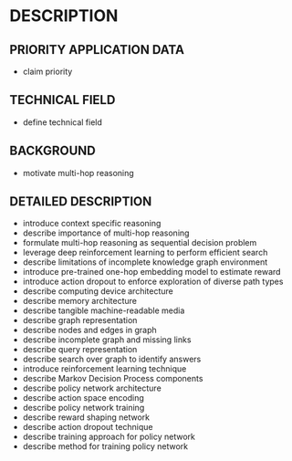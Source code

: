 # DESCRIPTION

## PRIORITY APPLICATION DATA

- claim priority

## TECHNICAL FIELD

- define technical field

## BACKGROUND

- motivate multi-hop reasoning

## DETAILED DESCRIPTION

- introduce context specific reasoning
- describe importance of multi-hop reasoning
- formulate multi-hop reasoning as sequential decision problem
- leverage deep reinforcement learning to perform efficient search
- describe limitations of incomplete knowledge graph environment
- introduce pre-trained one-hop embedding model to estimate reward
- introduce action dropout to enforce exploration of diverse path types
- describe computing device architecture
- describe memory architecture
- describe tangible machine-readable media
- describe graph representation
- describe nodes and edges in graph
- describe incomplete graph and missing links
- describe query representation
- describe search over graph to identify answers
- introduce reinforcement learning technique
- describe Markov Decision Process components
- describe policy network architecture
- describe action space encoding
- describe policy network training
- describe reward shaping network
- describe action dropout technique
- describe training approach for policy network
- describe method for training policy network

